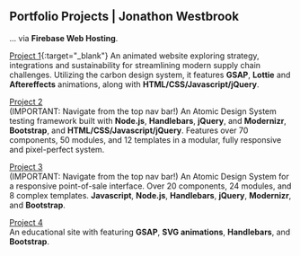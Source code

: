 ## Portfolio Projects | Jonathon Westbrook

... via **Firebase Web Hosting**. 

[Project 1](https://www.ibm.com/services/resources/business/supply-chain.html){:target="_blank"}
An animated website exploring strategy, integrations and sustainability for streamlining modern supply chain challenges. Utilizing the carbon design system, it features **GSAP**, **Lottie** and **Aftereffects** animations, along with **HTML/CSS/Javascript/jQuery**. 

[Project 2](https://jonwest-cc080.web.app/icsc/?p=templates-T01-Home)                                                     
(IMPORTANT: Navigate from the top nav bar!) 
An Atomic Design System testing framework built with  **Node.js**, **Handlebars**, **jQuery**, and **Modernizr**, **Bootstrap**, and **HTML/CSS/Javascript/jQuery**. Features over 70 components, 50 modules, and 12 templates in a modular, fully responsive and pixel-perfect system. 

[Project 3](https://jonwest-cc080.web.app/cardx/?p=Templates-T02-Home)                                                     
(IMPORTANT: Navigate from the top nav bar!)
An Atomic Design System for a responsive point-of-sale interface. Over 20 components, 24 modules, and 8 complex templates. **Javascript**, **Node.js**, **Handlebars**, **jQuery**, **Modernizr**, and **Bootstrap**. 

[Project 4](https://www.futuresfundamentals.org/)                                                     
An educational site with featuring **GSAP**, **SVG animations**, **Handlebars**, and **Bootstrap**. 






